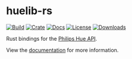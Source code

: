 # huelib-rs

[![Build](https://img.shields.io/github/workflow/status/yuqio/huelib-rs/ci?labelColor=4c566a&color=a3be8c&logo=github)](https://github.com/yuqio/huelib-rs/actions)
[![Crate](https://img.shields.io/crates/v/huelib?labelColor=4c566a&color=81a1c1&logo=rust)](https://crates.io/crates/huelib)
[![Docs](https://img.shields.io/static/v1?label=docs&message=latest&labelColor=4c566a&color=8fbcbb)](https://docs.rs/huelib)
[![License](https://img.shields.io/crates/l/huelib?labelColor=4c566a&color=b48ead)](https://github.com/yuqio/huelib-rs/blob/master/LICENSE)
[![Downloads](https://img.shields.io/crates/d/huelib?labelColor=4c566a&color=5e81ac)](https://crates.io/crates/huelib)

Rust bindings for the [Philips Hue API](https://developers.meethue.com/develop/hue-api).

View the [documentation](https://docs.rs/huelib) for more information.
